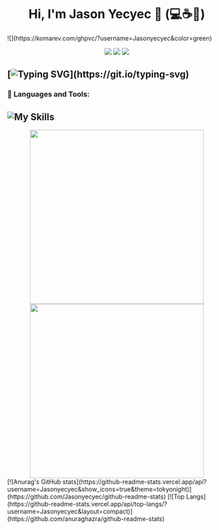 
  <h1 align="center" > Hi, I'm Jason Yecyec 👋 (💻☕📖)</h1>
  ![](https://komarev.com/ghpvc/?username=Jasonyecyec&color=green)


  
  <p align="center">
 <a href="https://www.facebook.com/jason.yecyec.5/"> <img src="https://img.shields.io/badge/Facebook-%231877F2.svg?style=flat-square&logo=Facebook&logoColor=white"></img></a>
  <a href="https://www.linkedin.com/in/jason-yecyec-74545a201/"> <img src="https://img.shields.io/badge/linkedin-%230077B5.svg?style=flat-squar&logo=linkedin&logoColor=white"></img></a>
 <a href="mailto:jasonyecyec@gmail.com"><img src="https://img.shields.io/badge/Gmail-D14836?style=flat-square&logo=gmail&logoColor=white"></img></a>
 </p>
   
[![Typing SVG](https://readme-typing-svg.herokuapp.com?size=25&color=1A8FF7&center=true&width=1000&height=100&lines=Aspiring+to+be+a+Full-stack+developer;Nice+to+meet+you+...)](https://git.io/typing-svg)
--
  ### 🔧 Languages and Tools:
![My Skills](https://skillicons.dev/icons?i=js,html,css,java,php,spring,react,tailwind,mysql,figma,git,github,vscode)
---
<div align="center">
   <img width="400" src="https://github-readme-stats.vercel.app/api?username=zomeru&count_private=true&include_all_commits=true&show_icons=true&hide_border=true&title_color=58A6FF&icon_color=1F6FEB&text_color=C3D1D9&bg_color=0D1117" />
   <img width="400" src="https://github-readme-streak-stats.herokuapp.com/?user=zomeru&hide_border=true&show_icons=true&currStreakNum=58A6FF&sideNums=58A6FF&border=1F6FEB&currStreakLabel=C3D1D9&background=0D1117&sideLabels=C3D1D9&dates=58A6FF" />
</div>
[![Anurag's GitHub stats](https://github-readme-stats.vercel.app/api?username=Jasonyecyec&show_icons=true&theme=tokyonight)](https://github.com/Jasonyecyec/github-readme-stats)
[![Top Langs](https://github-readme-stats.vercel.app/api/top-langs/?username=Jasonyecyec&layout=compact)](https://github.com/anuraghazra/github-readme-stats)


